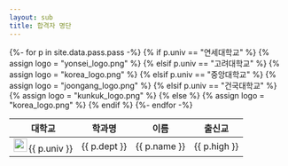 ```yaml
---
layout: sub
title: 합격자 명단
---
```


<table class="table table-condensed">
    <thead class="thead-dark">
        <tr>
            <th>대학교</th>
            <th>학과명</th>
            <th>이름</th>
            <th>출신교</th>
        </tr>
    </thead>
    <tbody>
        {%- for p in site.data.pass.pass -%}
            <tr>
                {% if p.univ == "연세대학교" %}
                    {% assign logo = "yonsei_logo.png" %}
                {% elsif p.univ == "고려대학교" %}
                    {% assign logo = "korea_logo.png" %}
                {% elsif p.univ == "중앙대학교" %}
                    {% assign logo = "joongang_logo.png" %}
                {% elsif p.univ == "건국대학교" %}
                    {% assign logo = "kunkuk_logo.png" %}
                {% else %}
                    {% assign logo = "korea_logo.png" %}
                {% endif %}
                <td><img src="/assets/img/logo/{{logo}}" width="24px" height="24px" style="margin-right:3px"/>{{ p.univ }}</td>
                <td>{{ p.dept }}</td>
                <td>{{ p.name }}</td>
                <td>{{ p.high }}</td>
            </tr>
        {%- endfor -%}
    </tbody>

</table>